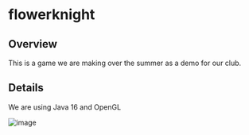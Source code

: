 # flowerknight

## Overview
This is a game we are making over the summer as a demo for our club.

## Details
We are using Java 16 and OpenGL

![image](https://github.com/dhs-gamedev/flowerknight/blob/main/data/image.png)
